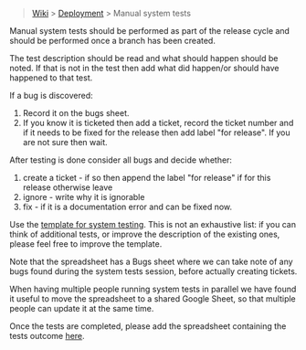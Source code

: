 > [Wiki](Home) > [Deployment](Deployment) > Manual system tests

Manual system tests should be performed as part of the release cycle and should be performed once a branch has been created.

The test description should be read and what should happen should be noted. If that is not in the test then add what did happen/or should have happened to that test.

If a bug is discovered:

1. Record it on the bugs sheet. 
1. If you know it is ticketed then add a ticket, record the ticket number and  if it needs to be fixed for the release then add label "for release". If you are not sure then wait. 

After testing is done consider all bugs and decide whether:
1. create a ticket - if so then append the label "for release" if for this release otherwise leave
1. ignore - write why it is ignorable
1. fix - if it is a documentation error and can be fixed now.

Use the [template for system testing](testing/manual_system_tests_template.xlsx). This is not an exhaustive list: if you can think of additional tests, or improve the description of the existing ones, please feel free to improve the template.

Note that the spreadsheet has a Bugs sheet where we can take note of any bugs found during the system tests session, before actually creating tickets.

When having multiple people running system tests in parallel we have found it useful to move the spreadsheet to a shared Google Sheet, so that multiple people can update it at the same time.

Once the tests are completed, please add the spreadsheet containing the tests outcome [here](Manual-System-Tests-Results).
